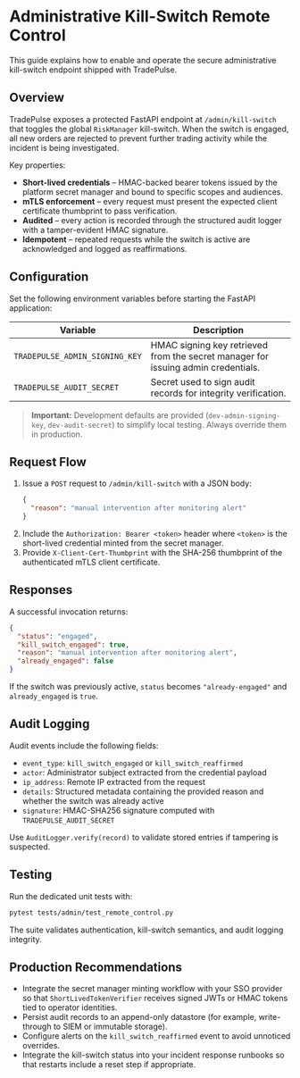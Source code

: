 # Administrative Kill-Switch Remote Control

This guide explains how to enable and operate the secure administrative kill-switch endpoint shipped with TradePulse.

## Overview

TradePulse exposes a protected FastAPI endpoint at `/admin/kill-switch` that toggles the global `RiskManager` kill-switch. When the switch is engaged, all new orders are rejected to prevent further trading activity while the incident is being investigated.

Key properties:

- **Short-lived credentials** – HMAC-backed bearer tokens issued by the platform secret manager and bound to specific scopes and audiences.
- **mTLS enforcement** – every request must present the expected client certificate thumbprint to pass verification.
- **Audited** – every action is recorded through the structured audit logger with a tamper-evident HMAC signature.
- **Idempotent** – repeated requests while the switch is active are acknowledged and logged as reaffirmations.

## Configuration

Set the following environment variables before starting the FastAPI application:

| Variable | Description |
| --- | --- |
| `TRADEPULSE_ADMIN_SIGNING_KEY` | HMAC signing key retrieved from the secret manager for issuing admin credentials. |
| `TRADEPULSE_AUDIT_SECRET` | Secret used to sign audit records for integrity verification. |

> **Important:** Development defaults are provided (`dev-admin-signing-key`, `dev-audit-secret`) to simplify local testing. Always override them in production.

## Request Flow

1. Issue a `POST` request to `/admin/kill-switch` with a JSON body:
   ```json
   {
     "reason": "manual intervention after monitoring alert"
   }
   ```
2. Include the `Authorization: Bearer <token>` header where `<token>` is the short-lived credential minted from the secret manager.
3. Provide `X-Client-Cert-Thumbprint` with the SHA-256 thumbprint of the authenticated mTLS client certificate.

## Responses

A successful invocation returns:

```json
{
  "status": "engaged",
  "kill_switch_engaged": true,
  "reason": "manual intervention after monitoring alert",
  "already_engaged": false
}
```

If the switch was previously active, `status` becomes `"already-engaged"` and `already_engaged` is `true`.

## Audit Logging

Audit events include the following fields:

- `event_type`: `kill_switch_engaged` or `kill_switch_reaffirmed`
- `actor`: Administrator subject extracted from the credential payload
- `ip_address`: Remote IP extracted from the request
- `details`: Structured metadata containing the provided reason and whether the switch was already active
- `signature`: HMAC-SHA256 signature computed with `TRADEPULSE_AUDIT_SECRET`

Use `AuditLogger.verify(record)` to validate stored entries if tampering is suspected.

## Testing

Run the dedicated unit tests with:

```bash
pytest tests/admin/test_remote_control.py
```

The suite validates authentication, kill-switch semantics, and audit logging integrity.

## Production Recommendations

- Integrate the secret manager minting workflow with your SSO provider so that `ShortLivedTokenVerifier` receives signed JWTs or HMAC tokens tied to operator identities.
- Persist audit records to an append-only datastore (for example, write-through to SIEM or immutable storage).
- Configure alerts on the `kill_switch_reaffirmed` event to avoid unnoticed overrides.
- Integrate the kill-switch status into your incident response runbooks so that restarts include a reset step if appropriate.
